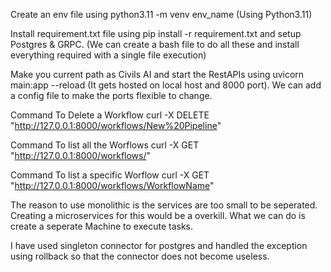 Create an env file using python3.11 -m venv env_name (Using Python3.11)

Install requirement.txt file using pip install -r requirement.txt and setup Postgres & GRPC. (We can create a bash file to do all these and install everything required with a single file execution)

Make you current path as Civils AI and start the RestAPIs using uvicorn main:app --reload (It gets hosted on local host and 8000 port). We can add a config file to make the ports flexible to change.

Command To Delete a Workflow curl -X DELETE "http://127.0.0.1:8000/workflows/New%20Pipeline"

Command To list all the Worflows curl -X GET "http://127.0.0.1:8000/workflows/"

Command To list a specific Worflow curl -X GET "http://127.0.0.1:8000/workflows/WorkflowName"

The reason to use monolithic is the services are too small to be seperated. Creating a microservices for this would be a overkill. What we can do is create a seperate Machine to execute tasks. 

I have used singleton connector for postgres and handled the exception using rollback so that the connector does not become useless.
